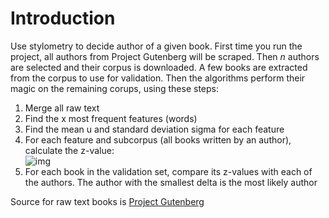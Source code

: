 # Introduction

Use stylometry to decide author of a given book.
First time you run the project, all authors from Project Gutenberg will be scraped. Then _n_ authors are selected and their corpus is downloaded. A few books are extracted from the corpus to use for validation. Then the algorithms perform their magic on the remaining corups, using these steps:

1. Merge all raw text
2. Find the x most frequent features (words)
3. Find the mean u and standard deviation sigma for each feature
4. For each feature and subcorpus (all books written by an author), calculate the z-value:  
   ![img](http://latex.codecogs.com/svg.latex?Z_{i}%3D\frac{C_{i}-\mu_{i}}{\sigma_{i}})
5. For each book in the validation set, compare its z-values with each of the authors. The author with the smallest delta is the most likely author

Source for raw text books is [Project Gutenberg](https://www.gutenberg.org/)
